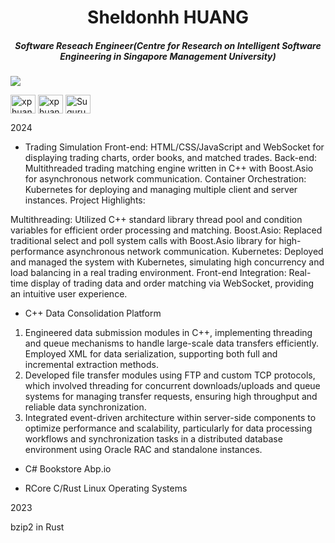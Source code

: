<h1 align="center">Sheldonhh HUANG</h1>
<h5 align="center">Software Reseach Engineer(Centre for Research on Intelligent Software Engineering in Singapore Management University)</h5>

![](https://komarev.com/ghpvc/?username=SheldonHH&style=flat-square)


<p align="center">

<a href="https://www.linkedin.com/in/xiping-h-549547115" target="blank"><img align="center" src="https://raw.githubusercontent.com/rahuldkjain/github-profile-readme-generator/master/src/images/icons/Social/linked-in-alt.svg" alt="xphuangsg" height="30" width="40" /></a>
<a href="https://www.hackerrank.com/profile/xphuangsg" target="blank"><img align="center" src="https://raw.githubusercontent.com/rahuldkjain/github-profile-readme-generator/master/src/images/icons/Social/hackerrank.svg" alt="xphuangsg" height="30" width="40" /></a>
<a href="https://leetcode.com/u/SuguruOsako/" target="blank"><img align="center" src="https://raw.githubusercontent.com/rahuldkjain/github-profile-readme-generator/master/src/images/icons/Social/leet-code.svg" alt="SuguruOsako" height="30" width="40" /></a>
</p>




2024
- Trading Simulation
Front-end: HTML/CSS/JavaScript and WebSocket for displaying trading charts, order books, and matched trades.
Back-end: Multithreaded trading matching engine written in C++ with Boost.Asio for asynchronous network communication.
Container Orchestration: Kubernetes for deploying and managing multiple client and server instances.
Project Highlights:

Multithreading: Utilized C++ standard library thread pool and condition variables for efficient order processing and matching.
Boost.Asio: Replaced traditional select and poll system calls with Boost.Asio library for high-performance asynchronous network communication.
Kubernetes: Deployed and managed the system with Kubernetes, simulating high concurrency and load balancing in a real trading environment.
Front-end Integration: Real-time display of trading data and order matching via WebSocket, providing an intuitive user experience.


- C++ Data Consolidation Platform
1. Engineered data submission modules in C++, implementing threading and queue mechanisms to handle large-scale data transfers efficiently. Employed XML for data serialization, supporting both full and incremental extraction methods.
2. Developed file transfer modules using FTP and custom TCP protocols, which involved threading for concurrent downloads/uploads and queue systems for managing transfer requests, ensuring high throughput and reliable data synchronization.
3. Integrated event-driven architecture within server-side components to optimize performance and scalability, particularly for data processing workflows and synchronization tasks in a distributed database environment using Oracle RAC and standalone instances.



- C# Bookstore Abp.io





- RCore C/Rust Linux Operating Systems




2023





bzip2 in Rust

